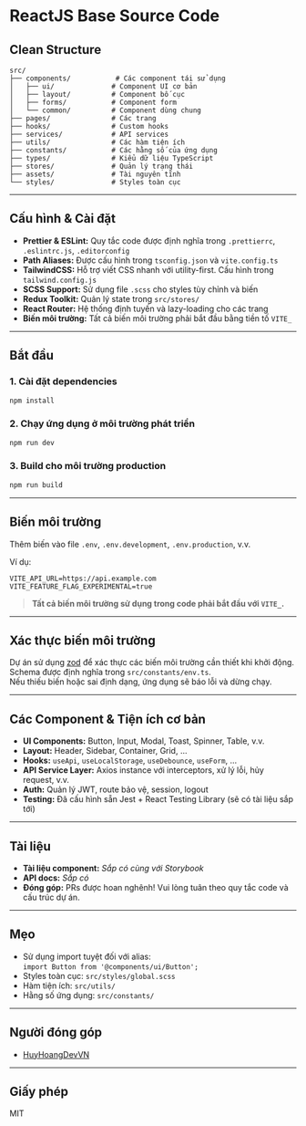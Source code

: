 # ReactJS Base Source Code

## Clean Structure

```
src/
├── components/           # Các component tái sử dụng
│   ├── ui/              # Component UI cơ bản
│   ├── layout/          # Component bố cục
│   ├── forms/           # Component form
│   └── common/          # Component dùng chung
├── pages/               # Các trang
├── hooks/               # Custom hooks
├── services/            # API services
├── utils/               # Các hàm tiện ích
├── constants/           # Các hằng số của ứng dụng
├── types/               # Kiểu dữ liệu TypeScript
├── stores/              # Quản lý trạng thái
├── assets/              # Tài nguyên tĩnh
└── styles/              # Styles toàn cục
```

---

## Cấu hình & Cài đặt

- **Prettier & ESLint:** Quy tắc code được định nghĩa trong `.prettierrc`, `.eslintrc.js`, `.editorconfig`
- **Path Aliases:** Được cấu hình trong `tsconfig.json` và `vite.config.ts`
- **TailwindCSS:** Hỗ trợ viết CSS nhanh với utility-first. Cấu hình trong `tailwind.config.js`
- **SCSS Support:** Sử dụng file `.scss` cho styles tùy chỉnh và biến
- **Redux Toolkit:** Quản lý state trong `src/stores/`
- **React Router:** Hệ thống định tuyến và lazy-loading cho các trang
- **Biến môi trường:** Tất cả biến môi trường phải bắt đầu bằng tiền tố `VITE_`

---

## Bắt đầu

### 1. Cài đặt dependencies

```bash
npm install
```

### 2. Chạy ứng dụng ở môi trường phát triển

```bash
npm run dev
```

### 3. Build cho môi trường production

```bash
npm run build
```

---

## Biến môi trường

Thêm biến vào file `.env`, `.env.development`, `.env.production`, v.v.

Ví dụ:

```
VITE_API_URL=https://api.example.com
VITE_FEATURE_FLAG_EXPERIMENTAL=true
```

> **Tất cả biến môi trường sử dụng trong code phải bắt đầu với `VITE_`.**

---

## Xác thực biến môi trường

Dự án sử dụng [zod](https://zod.dev/) để xác thực các biến môi trường cần thiết khi khởi động.  
Schema được định nghĩa trong `src/constants/env.ts`.  
Nếu thiếu biến hoặc sai định dạng, ứng dụng sẽ báo lỗi và dừng chạy.

---

## Các Component & Tiện ích cơ bản

- **UI Components:** Button, Input, Modal, Toast, Spinner, Table, v.v.
- **Layout:** Header, Sidebar, Container, Grid, ...
- **Hooks:** `useApi`, `useLocalStorage`, `useDebounce`, `useForm`, ...
- **API Service Layer:** Axios instance với interceptors, xử lý lỗi, hủy request, v.v.
- **Auth:** Quản lý JWT, route bảo vệ, session, logout
- **Testing:** Đã cấu hình sẵn Jest + React Testing Library (sẽ có tài liệu sắp tới)

---

## Tài liệu

- **Tài liệu component:** _Sắp có cùng với Storybook_
- **API docs:** _Sắp có_
- **Đóng góp:** PRs được hoan nghênh! Vui lòng tuân theo quy tắc code và cấu trúc dự án.

---

## Mẹo

- Sử dụng import tuyệt đối với alias:  
  `import Button from '@components/ui/Button';`
- Styles toàn cục: `src/styles/global.scss`
- Hàm tiện ích: `src/utils/`
- Hằng số ứng dụng: `src/constants/`

---

## Người đóng góp

- [HuyHoangDevVN](https://github.com/HuyHoangDevVN)

---

## Giấy phép

MIT
